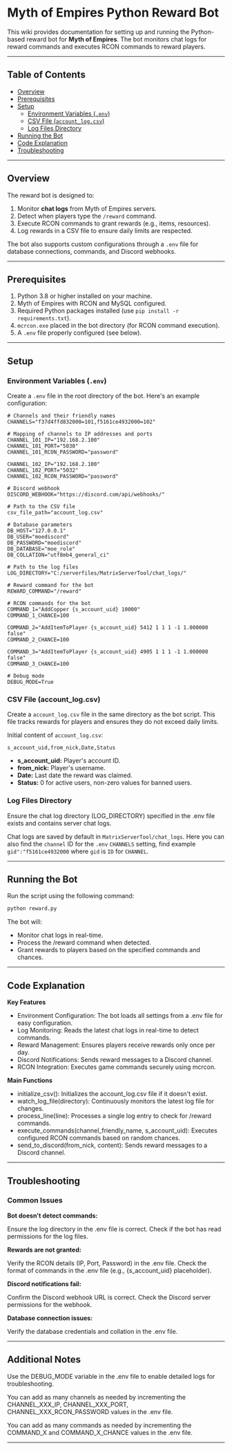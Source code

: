 # Myth of Empires Python Reward Bot

This wiki provides documentation for setting up and running the Python-based reward bot for **Myth of Empires**. The bot monitors chat logs for reward commands and executes RCON commands to reward players.

---

## Table of Contents

- [Overview](#overview)
- [Prerequisites](#prerequisites)
- [Setup](#setup)
  - [Environment Variables (`.env`)](#environment-variables-env)
  - [CSV File (`account_log.csv`)](#csv-file-account_logcsv)
  - [Log Files Directory](#log-files-directory)
- [Running the Bot](#running-the-bot)
- [Code Explanation](#code-explanation)
- [Troubleshooting](#troubleshooting)

---

## Overview

The reward bot is designed to:
1. Monitor **chat logs** from Myth of Empires servers.
2. Detect when players type the `/reward` command.
3. Execute RCON commands to grant rewards (e.g., items, resources).
4. Log rewards in a CSV file to ensure daily limits are respected.

The bot also supports custom configurations through a `.env` file for database connections, commands, and Discord webhooks.

---

## Prerequisites

1. Python 3.8 or higher installed on your machine.
2. Myth of Empires with RCON and MySQL configured.
3. Required Python packages installed (use `pip install -r requirements.txt`).
4. `mcrcon.exe` placed in the bot directory (for RCON command execution).
5. A `.env` file properly configured (see below).

---

## Setup

### Environment Variables (`.env`)

Create a `.env` file in the root directory of the bot. Here's an example configuration:

```dotenv
# Channels and their friendly names
CHANNELS="f37d4ffd832000=101,f5161ce4932000=102"

# Mapping of channels to IP addresses and ports
CHANNEL_101_IP="192.168.2.100"
CHANNEL_101_PORT="5030"
CHANNEL_101_RCON_PASSWORD="password"

CHANNEL_102_IP="192.168.2.100"
CHANNEL_102_PORT="5032"
CHANNEL_102_RCON_PASSWORD="password"

# Discord webhook
DISCORD_WEBHOOK="https://discord.com/api/webhooks/"

# Path to the CSV file
csv_file_path="account_log.csv"

# Database parameters
DB_HOST="127.0.0.1"
DB_USER="moediscord"
DB_PASSWORD="moediscord"
DB_DATABASE="moe_role"
DB_COLLATION="utf8mb4_general_ci"

# Path to the log files
LOG_DIRECTORY="C:/serverfiles/MatrixServerTool/chat_logs/"

# Reward command for the bot
REWARD_COMMAND="/reward"

# RCON commands for the bot
COMMAND_1="AddCopper {s_account_uid} 10000"
COMMAND_1_CHANCE=100

COMMAND_2="AddItemToPlayer {s_account_uid} 5412 1 1 1 -1 1.000000 false"
COMMAND_2_CHANCE=100

COMMAND_3="AddItemToPlayer {s_account_uid} 4905 1 1 1 -1 1.000000 false"
COMMAND_3_CHANCE=100

# Debug mode
DEBUG_MODE=True
```

### CSV File (account_log.csv)

Create a `account_log.csv` file in the same directory as the bot script. This file tracks rewards for players and ensures they do not exceed daily limits.

Initial content of `account_log.csv`:

```account_log.csv
s_account_uid,from_nick,Date,Status
```
- **s_account_uid:** Player's account ID.
- **from_nick:** Player's username.
- **Date:** Last date the reward was claimed.
- **Status:** 0 for active users, non-zero values for banned users.

### Log Files Directory

Ensure the chat log directory (LOG_DIRECTORY) specified in the .env file exists and contains server chat logs.

Chat logs are saved by default in `MatrixServerTool/chat_logs`. Here you can also find the `channel` ID for the `.env` `CHANNELS` setting, find example `gid":"f5161ce4932000` where `gid` is `ID` for `CHANNEL`.

---

## Running the Bot

Run the script using the following command:

```cmd run command
python reward.py
```

The bot will:

* Monitor chat logs in real-time.
* Process the /reward command when detected.
* Grant rewards to players based on the specified commands and chances.

---

## Code Explanation

**Key Features**

* Environment Configuration: The bot loads all settings from a .env file for easy configuration.
* Log Monitoring: Reads the latest chat logs in real-time to detect commands.
* Reward Management: Ensures players receive rewards only once per day.
* Discord Notifications: Sends reward messages to a Discord channel.
* RCON Integration: Executes game commands securely using mcrcon.

**Main Functions**

* initialize_csv(): Initializes the account_log.csv file if it doesn't exist.
* watch_log_file(directory): Continuously monitors the latest log file for changes.
* process_line(line): Processes a single log entry to check for /reward commands.
* execute_commands(channel_friendly_name, s_account_uid): Executes configured RCON commands based on random chances.
* send_to_discord(from_nick, content): Sends reward messages to a Discord channel.

---

## Troubleshooting

### Common Issues

**Bot doesn't detect commands:**

Ensure the log directory in the .env file is correct.
Check if the bot has read permissions for the log files.

**Rewards are not granted:**

Verify the RCON details (IP, Port, Password) in the .env file.
Check the format of commands in the .env file (e.g., {s_account_uid} placeholder).

**Discord notifications fail:**

Confirm the Discord webhook URL is correct.
Check the Discord server permissions for the webhook.

**Database connection issues:**

Verify the database credentials and collation in the .env file.

---

## Additional Notes

Use the DEBUG_MODE variable in the .env file to enable detailed logs for troubleshooting.

You can add as many channels as needed by incrementing the CHANNEL_XXX_IP, CHANNEL_XXX_PORT, CHANNEL_XXX_RCON_PASSWORD values in the .env file.

You can add as many commands as needed by incrementing the COMMAND_X and COMMAND_X_CHANCE values in the .env file.

---
